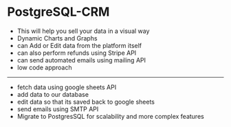 # PostgreSQL-CRM

- This will help you sell your data in a visual way
- Dynamic Charts and Graphs
- can Add or Edit data from the platform itself
- can also perform refunds using Stripe API
- can send automated emails using mailing API
- low code approach

------

- fetch data using google sheets API
- add data to our database
- edit data so that its saved back to google sheets
- send emails using SMTP API
- Migrate to PostgresSQL for scalability and more complex features

